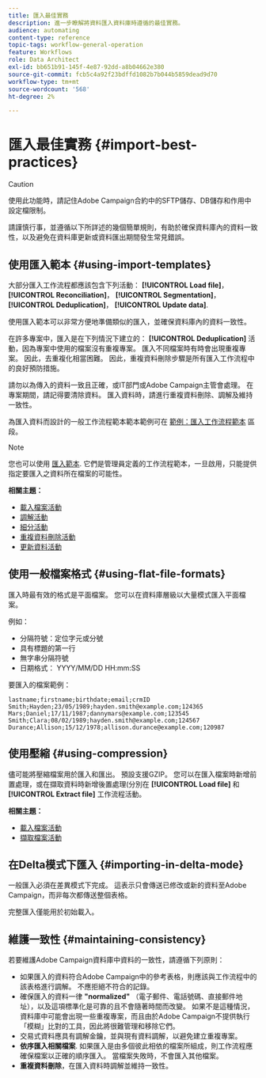 ```yaml
---
title: 匯入最佳實務
description: 進一步瞭解將資料匯入資料庫時遵循的最佳實務。
audience: automating
content-type: reference
topic-tags: workflow-general-operation
feature: Workflows
role: Data Architect
exl-id: bb651b91-145f-4e87-92dd-a8b04662e380
source-git-commit: fcb5c4a92f23bdffd1082b7b044b5859dead9d70
workflow-type: tm+mt
source-wordcount: '568'
ht-degree: 2%

---
```


# 匯入最佳實務 {#import-best-practices}

>[!CAUTION]
>
>使用此功能時，請記住Adobe Campaign合約中的SFTP儲存、DB儲存和作用中設定檔限制。

請謹慎行事，並遵循以下所詳述的幾個簡單規則，有助於確保資料庫內的資料一致性，以及避免在資料庫更新或資料匯出期間發生常見錯誤。

## 使用匯入範本 {#using-import-templates}

大部分匯入工作流程都應該包含下列活動： **[!UICONTROL Load file]**， **[!UICONTROL Reconciliation]**， **[!UICONTROL Segmentation]**， **[!UICONTROL Deduplication]**， **[!UICONTROL Update data]**.

使用匯入範本可以非常方便地準備類似的匯入，並確保資料庫內的資料一致性。

在許多專案中，匯入是在下列情況下建立的： **[!UICONTROL Deduplication]** 活動，因為專案中使用的檔案沒有重複專案。 匯入不同檔案時有時會出現重複專案。 因此，去重複化相當困難。 因此，重複資料刪除步驟是所有匯入工作流程中的良好預防措施。

請勿以為傳入的資料一致且正確，或IT部門或Adobe Campaign主管會處理。 在專案期間，請記得要清除資料。 匯入資料時，請進行重複資料刪除、調解及維持一致性。

為匯入資料而設計的一般工作流程範本範本範例可在 [範例：匯入工作流程範本](../../automating/using/creating-import-workflow-templates.md) 區段。

>[!NOTE]
>
>您也可以使用 [匯入範本](../../automating/using/importing-data-with-import-templates.md). 它們是管理員定義的工作流程範本，一旦啟用，只能提供指定要匯入之資料所在檔案的可能性。

**相關主題：**

* [載入檔案活動](../../automating/using/load-file.md)
* [調解活動](../../automating/using/reconciliation.md)
* [細分活動](../../automating/using/segmentation.md)
* [重複資料刪除活動](../../automating/using/deduplication.md)
* [更新資料活動](../../automating/using/update-data.md)

## 使用一般檔案格式 {#using-flat-file-formats}

匯入時最有效的格式是平面檔案。 您可以在資料庫層級以大量模式匯入平面檔案。

例如：

* 分隔符號：定位字元或分號
* 具有標題的第一行
* 無字串分隔符號
* 日期格式： YYYY/MM/DD HH:mm:SS

要匯入的檔案範例：

```
lastname;firstname;birthdate;email;crmID
Smith;Hayden;23/05/1989;hayden.smith@example.com;124365
Mars;Daniel;17/11/1987;dannymars@example.com;123545
Smith;Clara;08/02/1989;hayden.smith@example.com;124567
Durance;Allison;15/12/1978;allison.durance@example.com;120987
```

## 使用壓縮 {#using-compression}

儘可能將壓縮檔案用於匯入和匯出。 預設支援GZIP。 您可以在匯入檔案時新增前置處理，或在擷取資料時新增後置處理(分別在 **[!UICONTROL Load file]** 和 **[!UICONTROL Extract file]** 工作流程活動。

**相關主題：**

* [載入檔案活動](../../automating/using/load-file.md)
* [擷取檔案活動](../../automating/using/extract-file.md)

## 在Delta模式下匯入 {#importing-in-delta-mode}

一般匯入必須在差異模式下完成。 這表示只會傳送已修改或新的資料至Adobe Campaign，而非每次都傳送整個表格。

完整匯入僅能用於初始載入。

## 維護一致性 {#maintaining-consistency}

若要維護Adobe Campaign資料庫中資料的一致性，請遵循下列原則：

* 如果匯入的資料符合Adobe Campaign中的參考表格，則應該與工作流程中的該表格進行調解。 不應拒絕不符合的記錄。
* 確保匯入的資料一律 **&quot;normalized&quot;** （電子郵件、電話號碼、直接郵件地址），以及這項標準化是可靠的且不會隨著時間而改變。 如果不是這種情況，資料庫中可能會出現一些重複專案，而且由於Adobe Campaign不提供執行「模糊」比對的工具，因此將很難管理和移除它們。
* 交易式資料應具有調解金鑰，並與現有資料調解，以避免建立重複專案。
* **依序匯入相關檔案**. 如果匯入是由多個彼此相依的檔案所組成，則工作流程應確保檔案以正確的順序匯入。 當檔案失敗時，不會匯入其他檔案。
* **重複資料刪除**，在匯入資料時調解並維持一致性。
